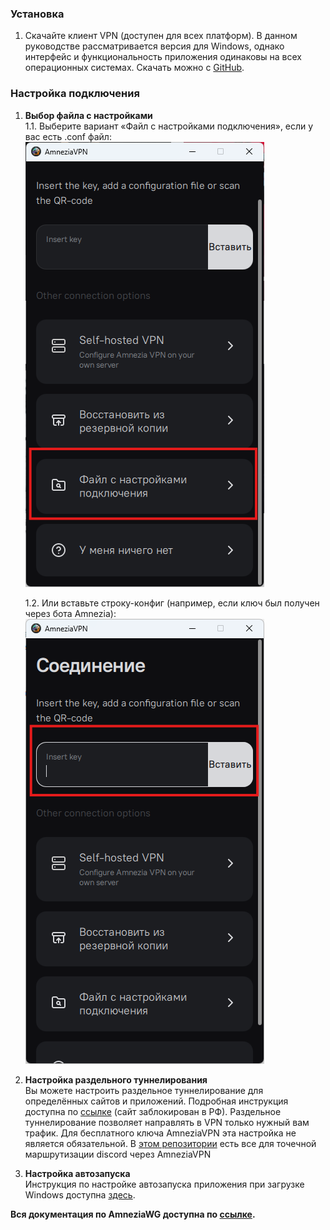 ### Установка

1. Скачайте клиент VPN (доступен для всех платформ). В данном руководстве рассматривается версия для Windows, однако интерфейс и функциональность приложения одинаковы на всех операционных системах. Скачать можно с [GitHub](https://github.com/amnezia-vpn/amnezia-client/releases).

### Настройка подключения

1. **Выбор файла с настройками**  
   1.1. Выберите вариант «Файл с настройками подключения», если у вас есть .conf файл:
   ![конфигурация](https://github.com/oreshkin75/discord_unblock/blob/18457d7011fba678f5fd2979d4cb8136255b4955/AmneziaWG/media/awg-configure.png)

   1.2. Или вставьте строку-конфиг (например, если ключ был получен через бота Amnezia):
   ![конфигурация](https://github.com/oreshkin75/discord_unblock/blob/45577825634194ef3cd6e2845312245ee513353f/AmneziaWG/media/awg-insert-key.png)

2. **Настройка раздельного туннелирования**  
   Вы можете настроить раздельное туннелирование для определённых сайтов и приложений. Подробная инструкция доступна по [ссылке](https://docs.amnezia.org/ru/documentation/instructions/vpn-split-tunneling) (сайт заблокирован в РФ). Раздельное туннелирование позволяет направлять в VPN только нужный вам трафик. Для бесплатного ключа AmneziaVPN эта настройка не является обязательной.
   В [этом репозитории](https://github.com/GhostRooter0953/discord-voice-ips) есть все для точечной маршрутизации discord через AmneziaVPN

3. **Настройка автозапуска**  
   Инструкция по настройке автозапуска приложения при загрузке Windows доступна [здесь](https://docs.amnezia.org/ru/documentation/instructions/autostart).

**Вся документация по AmneziaWG доступна по [ссылке](https://docs.amnezia.org/ru/documentation).**
